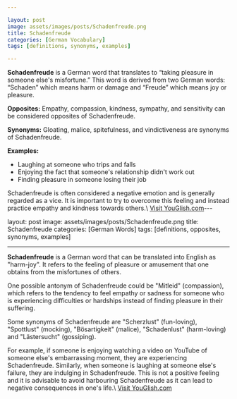 ```yaml
---

layout: post
image: assets/images/posts/Schadenfreude.png
title: Schadenfreude
categories: [German Vocabulary]
tags: [definitions, synonyms, examples]

---
```


**Schadenfreude** is a German word that translates to “taking pleasure in someone else's misfortune.” This word is derived from two German words: “Schaden” which means harm or damage and “Freude” which means joy or pleasure.

**Opposites:** Empathy, compassion, kindness, sympathy, and sensitivity can be considered opposites of Schadenfreude.

**Synonyms:** Gloating, malice, spitefulness, and vindictiveness are synonyms of Schadenfreude.

**Examples:**
- Laughing at someone who trips and falls
- Enjoying the fact that someone's relationship didn't work out
- Finding pleasure in someone losing their job

Schadenfreude is often considered a negative emotion and is generally regarded as a vice. It is important to try to overcome this feeling and instead practice empathy and kindness towards others.\ <a id="yg-widget-0" class="youglish-widget" data-query="Schadenfreude" data-lang="german" data-components="8412" data-auto-start="0" data-bkg-color="theme_light" data-title="How%20to%20pronounce%20Schadenfreude%20in%20German"  rel="nofollow" href="https://youglish.com">Visit YouGlish.com</a><script async src="https://youglish.com/public/emb/widget.js" charset="utf-8"></script>---

layout: post
image: assets/images/posts/Schadenfreude.png
title: Schadenfreude
categories: [German Words]
tags: [definitions, opposites, synonyms, examples]

---

**Schadenfreude** is a German word that can be translated into English as "harm-joy". It refers to the feeling of pleasure or amusement that one obtains from the misfortunes of others. 

One possible antonym of Schadenfreude could be "Mitleid" (compassion), which refers to the tendency to feel empathy or sadness for someone who is experiencing difficulties or hardships instead of finding pleasure in their suffering.

Some synonyms of Schadenfreude are "Scherzlust" (fun-loving), "Spottlust" (mocking), "Bösartigkeit" (malice), "Schadenlust" (harm-loving) and "Lästersucht" (gossiping).

For example, if someone is enjoying watching a video on YouTube of someone else's embarrassing moment, they are experiencing Schadenfreude. Similarly, when someone is laughing at someone else's failure, they are indulging in Schadenfreude. This is not a positive feeling and it is advisable to avoid harbouring Schadenfreude as it can lead to negative consequences in one's life.\ <a id="yg-widget-0" class="youglish-widget" data-query="Schadenfreude" data-lang="german" data-components="8412" data-auto-start="0" data-bkg-color="theme_light" data-title="How%20to%20pronounce%20Schadenfreude%20in%20German"  rel="nofollow" href="https://youglish.com">Visit YouGlish.com</a><script async src="https://youglish.com/public/emb/widget.js" charset="utf-8"></script>